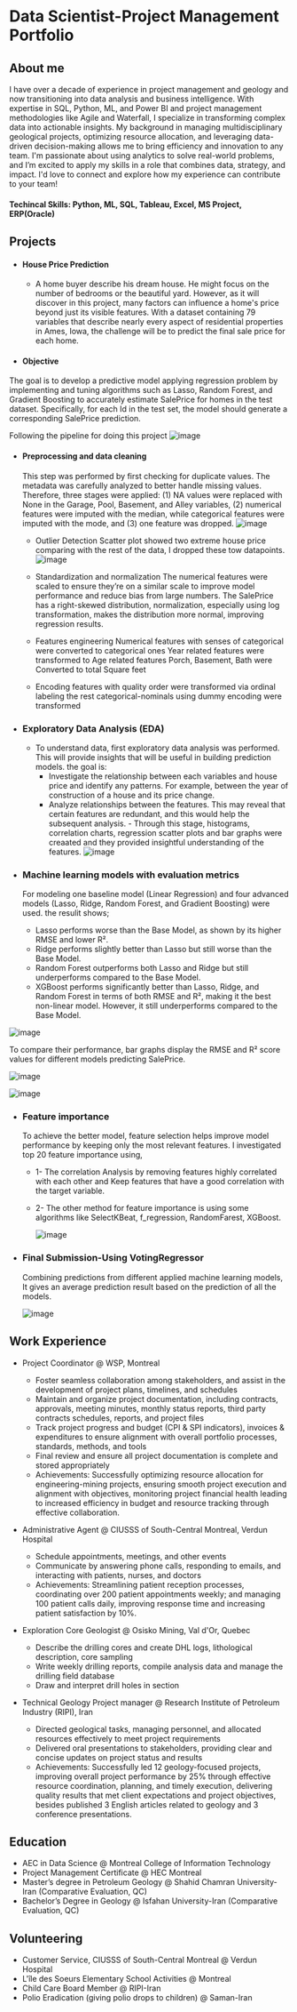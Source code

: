 # Data Scientist-Project Management Portfolio

## About me
  I have over a decade of experience in project management and geology and now transitioning into data analysis and business intelligence. With expertise in SQL, Python, ML, and Power BI and project management methodologies like Agile and Waterfall, I specialize in transforming complex data into actionable insights. My background in managing multidisciplinary geological projects, optimizing resource allocation, and leveraging data-driven decision-making allows me to bring efficiency and innovation to any team. I'm passionate about using analytics to solve real-world problems, and I’m excited to apply my skills in a role that combines data, strategy, and impact. I'd love to connect and explore how my experience can contribute to your team!
  
#### Techincal Skills: Python, ML, SQL, Tableau, Excel, MS Project, ERP(Oracle) 

## Projects
 - #### House Price Prediction
   - A home buyer describe his dream house. He might focus on the number of bedrooms or the beautiful yard. However, as it will discover in this project, many factors can influence a home's price beyond just its visible features. With a dataset containing 79 variables that describe nearly every aspect of residential properties in Ames, Iowa, the challenge will be to predict the final sale price for each home.
     
  - #### Objective 
The goal is to develop a predictive model applying regression problem by implementing and tuning algorithms such as Lasso, Random Forest, and Gradient Boosting to accurately estimate SalePrice for homes in the test dataset. Specifically, for each Id in the test set, the model should generate a corresponding SalePrice prediction.

Following the pipeline for doing this project
   ![image](https://github.com/user-attachments/assets/2bb38bfa-ea31-4122-978d-1b2822739318)

   - #### **Preprocessing and data cleaning**
     This step was performed by first checking for duplicate values. The metadata was carefully analyzed to better handle missing values. Therefore, three stages were applied: (1) NA values were replaced with None in the Garage, Pool, Basement, and Alley variables, (2) numerical features were imputed with the median, while categorical features were imputed with the mode, and (3) one feature was dropped.
   ![image](https://github.com/user-attachments/assets/9adfc931-0b74-41b8-bcea-71eb559bd296)


     - Outlier Detection
Scatter plot showed two extreme house price comparing with the rest of the data, I dropped these tow datapoints. 
   ![image](https://github.com/user-attachments/assets/7f730850-64b1-4a4d-8b13-c4a5f2978b9d)

     - Standardization and normalization
The numerical features were scaled to ensure they’re on a similar scale to improve model performance and reduce bias from large numbers. The SalePrice has a right-skewed distribution, normalization, especially using log transformation, makes the distribution more normal, improving regression results. 

     - Features engineering
Numerical features with senses of categorical were converted to categorical ones
Year related features were transformed to Age related features
Porch, Basement, Bath were Converted to total Square feet

      - Encoding
features with quality order were transformed via ordinal labeling
the rest categorical-nominals using dummy encoding were transformed

   - ### **Exploratory Data Analysis (EDA)**
     - To understand data, first exploratory data analysis was performed. This will provide insights that will be useful in building prediction models. the goal is: 
        - Investigate the relationship between each variables and house price and identify any patterns. For example, between the year of construction of a house and its price change. 
        - Analyze relationships between the features. This may reveal that certain features are redundant, and this would help the subsequent analysis.
    - Through this stage, histograms, correlation charts, regression scatter plots and bar graphs were creaated and they provided insightful understanding of the features.
  ![image](https://github.com/user-attachments/assets/84a3bdaa-3ab2-4920-81f6-dac0ba0ae3f9)

   - ### **Machine learning models with evaluation metrics**
     For modeling one baseline model (Linear Regression) and four advanced models (Lasso, Ridge, Random Forest, and Gradient Boosting) were used. the resulit shows;
        - Lasso performs worse than the Base Model, as shown by its higher RMSE and lower R².
        - Ridge performs slightly better than Lasso but still worse than the Base Model.
        - Random Forest outperforms both Lasso and Ridge but still underperforms compared to the Base Model.
        - XGBoost performs significantly better than Lasso, Ridge, and Random Forest in terms of both RMSE and R², making it the best non-linear model. However, it still underperforms compared to the Base Model.      

  ![image](https://github.com/user-attachments/assets/766ce17e-2279-4a41-988e-d0a0e05dc3d2)

To compare their performance, bar graphs display the RMSE and R² score values for different models predicting SalePrice.

  ![image](https://github.com/user-attachments/assets/f5c6592d-e0ee-4d6e-8f9b-8e4881979ccb)


  ![image](https://github.com/user-attachments/assets/4d9856d1-9031-45db-b2c1-4da63db5879f)


  - ### **Feature importance**
     To achieve the better model, feature selection helps improve model performance by keeping only the most relevant features. I investigated top 20 feature importance using,
      - 1- The correlation Analysis by removing features highly correlated with each other and Keep features that have a good correlation with the target variable.
      - 2- The other method for feature importance is using some algorithms like SelectKBeat, f_regression, RandomFarest, XGBoost.

        ![image](https://github.com/user-attachments/assets/26b0fcd6-f622-4009-a6c0-df01b9b99a03)


 - ### **Final Submission-Using VotingRegressor**
   Combining predictions from different applied machine learning models, It gives an average prediction result based on the prediction of all the models.
   
   ![image](https://github.com/user-attachments/assets/a12cdb3b-cdf1-437a-b4c5-012700df7253)


    

## Work Experience
- Project Coordinator @ WSP, Montreal 
  - Foster seamless collaboration among stakeholders, and assist in the development of project plans, timelines, and schedules
  - Maintain and organize project documentation, including contracts, approvals, meeting minutes, monthly status reports, third party contracts schedules, reports, and project files
  - Track project progress and budget (CPI & SPI indicators), invoices & expenditures to ensure alignment with overall portfolio processes, standards, methods, and tools
  -	Final review and ensure all project documentation is complete and stored appropriately
  - Achievements: Successfully optimizing resource allocation for engineering-mining projects, ensuring smooth project execution and alignment with objectives, monitoring project financial health leading to increased efficiency in budget and resource tracking through effective collaboration.
    
- Administrative Agent @ CIUSSS of South-Central Montreal, Verdun Hospital
  -	Schedule appointments, meetings, and other events
  -	Communicate by answering phone calls, responding to emails, and interacting with patients, nurses, and doctors
  -	Achievements: Streamlining patient reception processes, coordinating over 200 patient appointments weekly; and managing 100 patient calls daily, improving response time and increasing patient satisfaction by 10%.

 - Exploration Core Geologist @ Osisko Mining, Val d'Or, Quebec
   - Describe the drilling cores and create DHL logs, lithological description, core sampling
   - Write weekly drilling reports, compile analysis data and manage the drilling field database
   - Draw and interpret drill holes in section
  
 - Technical Geology Project manager @ Research Institute of Petroleum Industry (RIPI), Iran
   - Directed geological tasks, managing personnel, and allocated resources effectively to meet project requirements
   - Delivered oral presentations to stakeholders, providing clear and concise updates on project status and results
   - Achievements: Successfully led 12 geology-focused projects, improving overall project performance by 25% through effective resource coordination, planning, and timely execution, delivering quality results that met client expectations and project objectives, besides published 3 English articles related to geology and 3 conference presentations. 


## Education
  - AEC in Data Science @ Montreal College of Information Technology
  - Project Management Certificate @ HEC Montreal
  - Master’s degree in Petroleum Geology @ Shahid Chamran University-Iran (Comparative Evaluation, QC)
  -	Bachelor’s Degree in Geology @ Isfahan University-Iran (Comparative Evaluation, QC)
    
## Volunteering
  -	Customer Service, CIUSSS of South-Central Montreal @ Verdun Hospital
  - L'île des Soeurs Elementary School Activities @ Montreal
  - Child Care Board Member @ RIPI-Iran
  - Polio Eradication (giving polio drops to children) @ Saman-Iran
